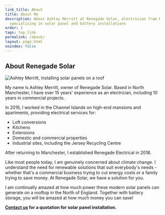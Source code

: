 ```yaml
---
link_title: About
title: About Me
description: About Ashley Merritt at Renegade Solar, electrician from Manchester
  specialising in solar panel and battery installations
order: 1
tags: top_link
permalink: /about/
layout: page.html
noindex: false
---
```


## About Renegade Solar

![Ashley Merritt, installing solar panels on a roof](/assets/photos/ashley-hat.jpg)

My name is Ashley Merritt, owner of Renegade Solar. Based in North Manchester, I have over 15 years' experience as an electrician, including 10 years in commercial projects.

In 2016, I worked in the Channel Islands on high-end mansions and apartments, providing electrical services for:

- Loft conversions
- Kitchens
- Extensions
- Domestic and commercial properties
- Industrial sites, including the Jersey Recycling Centre

After returning to Manchester, I established Renegade Electrical in 2018.

Like most people today, I am genuinely concerned about climate change. I understand the need for renewable solutions that suit everybody's needs - whether that's a commercial business trying to cut energy costs or a family trying to save money. At Renegade Solar, we have a solution for you.

I am continually amazed at how much power these modern solar panels can generate on a rooftop in the North of England. Together with battery storage, you will be amazed at how much money you can save!

**[Contact us](/contact/) for a quotation for solar panel installation.**
